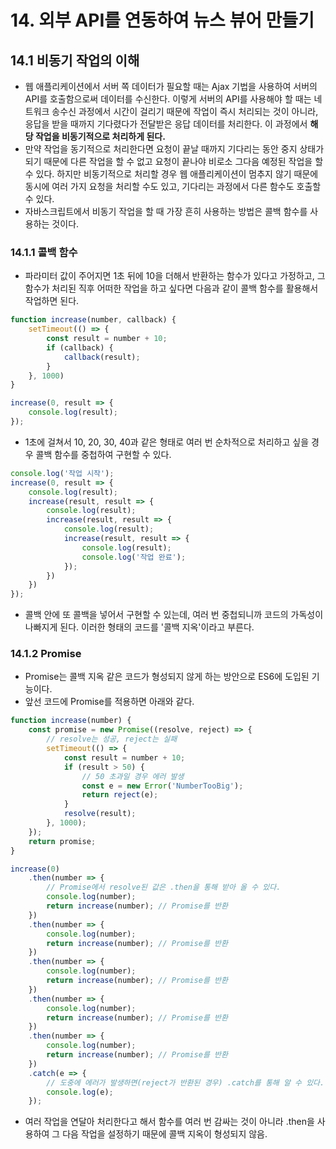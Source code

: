 # 14. 외부 API를 연동하여 뉴스 뷰어 만들기
## 14.1 비동기 작업의 이해
- 웹 애플리케이션에서 서버 쪽 데이터가 필요할 때는 Ajax 기법을 사용하여 서버의 API를 호출함으로써 데이터를 수신한다. 이렇게 서버의 API를 사용해야 할 때는 네트워크 송수신 과정에서 시간이 걸리기 때문에 작업이 즉시 처리되는 것이 아니라, 응답을 받을 때까지 기다렸다가 전달받은 응답 데이터를 처리한다. 이 과정에서 **해당 작업을 비동기적으로 처리하게 된다.**
- 만약 작업을 동기적으로 처리한다면 요청이 끝날 때까지 기다리는 동안 중지 상태가 되기 때문에 다른 작업을 할 수 없고 요청이 끝나야 비로소 그다음 예정된 작업을 할 수 있다. 하지만 비동기적으로 처리할 경우 웹 애플리케이션이 멈추지 않기 때문에 동시에 여러 가지 요청을 처리할 수도 있고, 기다리는 과정에서 다른 함수도 호출할 수 있다.
- 자바스크립트에서 비동기 작업을 할 때 가장 흔히 사용하는 방법은 콜백 함수를 사용하는 것이다.

### 14.1.1 콜백 함수
- 파라미터 값이 주어지면 1초 뒤에 10을 더해서 반환하는 함수가 있다고 가정하고, 그 함수가 처리된 직후 어떠한 작업을 하고 싶다면 다음과 같이 콜백 함수를 활용해서 작업하면 된다.
```javascript
function increase(number, callback) {
    setTimeout(() => {
        const result = number + 10;
        if (callback) {
            callback(result);
        }
    }, 1000)
}

increase(0, result => {
    console.log(result);
});
```
- 1초에 걸쳐서 10, 20, 30, 40과 같은 형태로 여러 번 순차적으로 처리하고 싶을 경우 콜백 함수를 중첩하여 구현할 수 있다.
```javascript
console.log('작업 시작');
increase(0, result => {
    console.log(result);
    increase(result, result => {
        console.log(result);
        increase(result, result => {
            console.log(result);
            increase(result, result => {
                console.log(result);
                console.log('작업 완료');
            }); 
        })
    })
});
```
- 콜백 안에 또 콜백을 넣어서 구현할 수 있는데, 여러 번 중첩되니까 코드의 가독성이 나빠지게 된다. 이러한 형태의 코드를 '콜백 지옥'이라고 부른다.

### 14.1.2 Promise
- Promise는 콜백 지옥 같은 코드가 형성되지 않게 하는 방안으로 ES6에 도입된 기능이다.
- 앞선 코드에 Promise를 적용하면 아래와 같다.
```javascript
function increase(number) {
    const promise = new Promise((resolve, reject) => {
        // resolve는 성공, reject는 실패
        setTimeout(() => {
            const result = number + 10;
            if (result > 50) {
                // 50 초과일 경우 에러 발생
                const e = new Error('NumberTooBig');
                return reject(e);
            }
            resolve(result);
        }, 1000);
    });
    return promise;
}

increase(0)
    .then(number => {
        // Promise에서 resolve된 값은 .then을 통해 받아 올 수 있다.
        console.log(number);
        return increase(number); // Promise를 반환
    })
    .then(number => {
        console.log(number);
        return increase(number); // Promise를 반환
    })
    .then(number => {
        console.log(number);
        return increase(number); // Promise를 반환
    })
    .then(number => {
        console.log(number);
        return increase(number); // Promise를 반환
    })
    .then(number => {
        console.log(number);
        return increase(number); // Promise를 반환
    })
    .catch(e => {
        // 도중에 에러가 발생하면(reject가 반환된 경우) .catch를 통해 알 수 있다.
        console.log(e);
    });
```
- 여러 작업을 연달아 처리한다고 해서 함수를 여러 번 감싸는 것이 아니라 .then을 사용하여 그 다음 작업을 설정하기 때문에 콜백 지옥이 형성되지 않음.